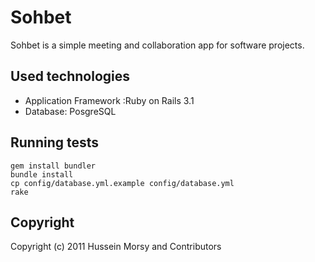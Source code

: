 # Sohbet
Sohbet is a simple meeting and collaboration app for software projects.


## Used technologies

* Application Framework :Ruby on Rails 3.1
* Database: PosgreSQL

## Running tests

    gem install bundler
    bundle install
    cp config/database.yml.example config/database.yml
    rake

## Copyright

Copyright (c) 2011 Hussein Morsy and Contributors

